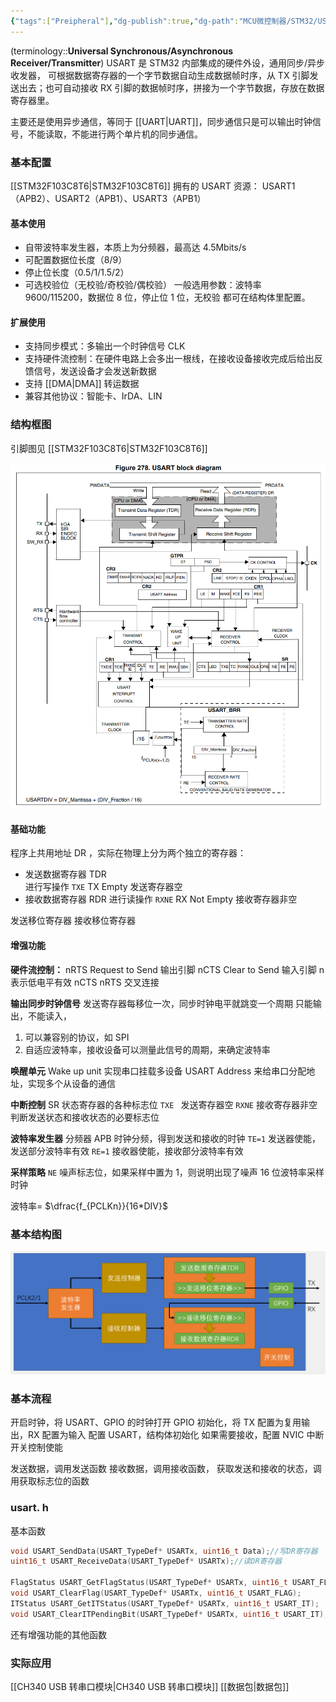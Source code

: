 ```yaml
---
{"tags":["Preipheral"],"dg-publish":true,"dg-path":"MCU微控制器/STM32/USART.md","permalink":"/MCU微控制器/STM32/USART/","dgPassFrontmatter":true,"noteIcon":"","created":"2024-09-17T11:36:41.299+08:00","updated":"2025-08-03T10:59:27.052+08:00"}
---
```



(terminology::**Universal Synchronous/Asynchronous Receiver/Transmitter**)
USART 是 STM32 内部集成的硬件外设，通用同步/异步收发器，
可根据数据寄存器的一个字节数据自动生成数据帧时序，从 TX 引脚发送出去；也可自动接收 RX 引脚的数据帧时序，拼接为一个字节数据，存放在数据寄存器里。

主要还是使用异步通信，等同于 [[UART\|UART]]，同步通信只是可以输出时钟信号，不能读取，不能进行两个单片机的同步通信。
### 基本配置
[[STM32F103C8T6\|STM32F103C8T6]] 拥有的 USART 资源：
USART1（APB2）、USART2（APB1）、USART3（APB1）
#### 基本使用
- 自带波特率发生器，本质上为分频器，最高达 4.5Mbits/s
- 可配置数据位长度（8/9）
- 停止位长度（0.5/1/1.5/2）
- 可选校验位（无校验/奇校验/偶校验）
一般选用参数：波特率 9600/115200，数据位 8 位，停止位 1 位，无校验
都可在结构体里配置。

#### 扩展使用
- 支持同步模式：多输出一个时钟信号 CLK
- 支持硬件流控制：在硬件电路上会多出一根线，在接收设备接收完成后给出反馈信号，发送设备才会发送新数据
- 支持 [[DMA\|DMA]] 转运数据
- 兼容其他协议：智能卡、IrDA、LIN

### 结构框图
引脚图见 [[STM32F103C8T6\|STM32F103C8T6]]

![Functional files/Photo Resources/Pasted image 20240811174444.png](../img/user/Functional%20files/Photo%20Resources/Pasted%20image%2020240811174444.png)

#### 基础功能
程序上共用地址 DR ，实际在物理上分为两个独立的寄存器：
- 发送数据寄存器 TDR  
	进行写操作
	`TXE` TX Empty  发送寄存器空
- 接收数据寄存器 RDR 
	进行读操作
	`RXNE` RX Not Empty  接收寄存器非空

发送移位寄存器
接收移位寄存器 

#### 增强功能
**硬件流控制：**
nRTS  Request to Send 输出引脚
nCTS  Clear to Send  输入引脚 
n 表示低电平有效 
nCTS nRTS 交叉连接

**输出同步时钟信号**
发送寄存器每移位一次，同步时钟电平就跳变一个周期
只能输出，不能读入，
1. 可以兼容别的协议，如 SPI
2. 自适应波特率，接收设备可以测量此信号的周期，来确定波特率


**唤醒单元** Wake up unit 
实现串口挂载多设备
USART Address 来给串口分配地址，实现多个从设备的通信

**中断控制**
SR 状态寄存器的各种标志位
`TXE `  发送寄存器空
`RXNE`  接收寄存器非空
判断发送状态和接收状态的必要标志位

**波特率发生器**
分频器
APB 时钟分频，得到发送和接收的时钟
`TE=1`   发送器使能，发送部分波特率有效
`RE=1`   接收器使能，接收部分波特率有效

**采样策略**
`NE` 噪声标志位，如果采样中置为 1，则说明出现了噪声
16 位波特率采样时钟

波特率= $\dfrac{f_{PCLKn}}{16*DIV}$

### 基本结构图
![Functional files/Photo Resources/Pasted image 20240916192050.png](../img/user/Functional%20files/Photo%20Resources/Pasted%20image%2020240916192050.png)

### 基本流程
开启时钟，将 USART、GPIO 的时钟打开
GPIO 初始化，将 TX 配置为复用输出，RX 配置为输入
配置 USART，结构体初始化
如果需要接收，配置 NVIC 中断
开关控制使能

发送数据，调用发送函数
接收数据，调用接收函数，
获取发送和接收的状态，调用获取标志位的函数

### usart. h
基本函数
```C
void USART_SendData(USART_TypeDef* USARTx, uint16_t Data);//写DR寄存器
uint16_t USART_ReceiveData(USART_TypeDef* USARTx);//读DR寄存器

FlagStatus USART_GetFlagStatus(USART_TypeDef* USARTx, uint16_t USART_FLAG);
void USART_ClearFlag(USART_TypeDef* USARTx, uint16_t USART_FLAG);
ITStatus USART_GetITStatus(USART_TypeDef* USARTx, uint16_t USART_IT);
void USART_ClearITPendingBit(USART_TypeDef* USARTx, uint16_t USART_IT);
```

还有增强功能的其他函数

### 实际应用
[[CH340 USB 转串口模块\|CH340 USB 转串口模块]]
[[数据包\|数据包]]

